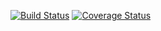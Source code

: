 [![Build Status](https://www.travis-ci.com/CryceTruly/drf-todo-app.svg?branch=main)](https://www.travis-ci.com/CryceTruly/drf-todo-app) [![Coverage Status](https://coveralls.io/repos/github/CryceTruly/drf-todo-app/badge.svg?branch=main)](https://coveralls.io/github/CryceTruly/drf-todo-app?branch=main)

